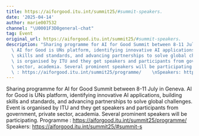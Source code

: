 ```yaml
---
title: https://aiforgood.itu.int/summit25/#summit-speakers.
date: '2025-04-14'
author: marie007532
channel: "\U0001F3D8general-chat"
tag: Event
original_url: https://aiforgood.itu.int/summit25/#summit-speakers.
description: "Sharing programme for AI for Good Summit between 8-11 July in Geneva.\
  \ AI for Good is UNs platform, identifying innovative AI applications, building\
  \ skills and standards, and advancing partnerships to solve global challenges. Event\
  \ is organised by ITU and they get speakers and participants from government, private\
  \ sector, academia. Several prominent speakers will be participating. \nProgramme\
  \ : https://aiforgood.itu.int/summit25/programme/    \nSpeakers: https://aiforgood.itu.int/summit25/#summit-s"
---
```


Sharing programme for AI for Good Summit between 8-11 July in Geneva. AI for Good is UNs platform, identifying innovative AI applications, building skills and standards, and advancing partnerships to solve global challenges. Event is organised by ITU and they get speakers and participants from government, private sector, academia. Several prominent speakers will be participating. 
Programme : https://aiforgood.itu.int/summit25/programme/    
Speakers: https://aiforgood.itu.int/summit25/#summit-s